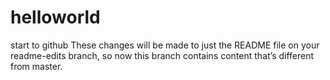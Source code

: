 # helloworld
start to github
These changes will be made to just the README file on your readme-edits branch, so now this branch contains content that’s different from master.
